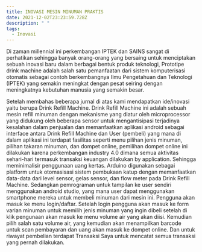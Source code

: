 ```yaml
---
title: INOVASI MESIN MINUMAN PRAKTIS
date: 2021-12-02T23:23:59.728Z
description: " "
tags:
  - Inovasi
---
```

Di zaman millennial ini perkembangan IPTEK dan SAINS sangat di perhatikan sehingga banyak orang-orang yang bersaing untuk menciptakan sebuah inovasi baru dalam berbagai bentuk produk teknologi, Prototipe drink machine adalah salah satu pemanfaatan dari sistem komputerisasi otomatis sebagai contoh berkembangnya Ilmu Pengetahuan dan Teknologi (IPTEK) yang semakin meningkat dengan pesat seiring dengan meningkatnya kebutuhan manusia yang semakin besar.

Setelah membahas beberapa jurnal di atas kami mendapatkan ide/inovasi yaitu berupa Drink Refill Machine. Drink Refill Machine ini adalah sebuah mesin refill minuman dengan mekanisme yang diatur oleh microprocessor yang didukung oleh beberapa sensor untuk mengantisipasi terjadinya kesalahan dalam penjualan dan memanfaatkan aplikasi android sebagai interface antara Drink Refill Machine dan User (pembeli) yang mana di dalam aplikasi ini terdapat fasilitas seperti menu pilihan jenis minuman, pilihan takaran minuman, dan dompet online, pemilihan dompet online ini dilakukan karena perkembangan industry 4.0 dimana semua aktivitas sehari-hari termasuk transaksi keuangan dilakukan by application. Sehingga meminimalisir penggunaan uang kertas. Arduino digunakan sebagai platform untuk otomasisasi sistem pembukaan katup dengan memanfaatkan data-data dari level sensor, gelas sensor, dan flow meter pada Drink Refill Machine. Sedangkan pemrograman untuk tampilan ke user sendiri menggunakan android studio, yang mana user dapat menggunakan smartphone mereka untuk membeli minuman dari mesin ini. Pengguna akan masuk ke menu login/daftar. Setelah login pengguna akan masuk ke form varian minuman untuk memilih jenis minuman yang ingin dibeli setelah di klik pengunaan akan masuk ke menu volume air yang akan diisi. Kemudian pilih salah satu volume air, yang kemudian akan menampilkan barcode untuk scan pembayaran dan uang akan masuk ke dompet online. Dan untuk riwayat pembelian terdapat Transaksi Saya untuk mencatat semua transaksi yang pernah dilakukan.
